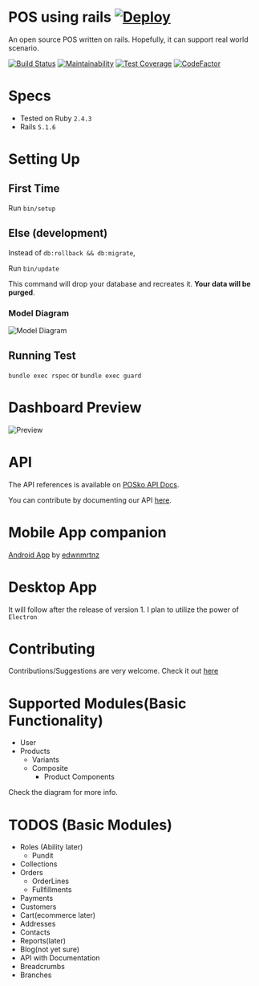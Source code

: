 # POS using rails [![Deploy](https://www.herokucdn.com/deploy/button.svg)](https://heroku.com/deploy?template=https://github.com/neume/posko/tree/develop)
  An open source POS written on rails. Hopefully, it can support real world scenario.


[![Build Status](https://travis-ci.org/neume/posko.svg?branch=develop)](https://travis-ci.org/neume/posko)
[![Maintainability](https://api.codeclimate.com/v1/badges/12cd8cf666a27e7c7b10/maintainability)](https://codeclimate.com/github/neume/posko/maintainability)
[![Test Coverage](https://api.codeclimate.com/v1/badges/12cd8cf666a27e7c7b10/test_coverage)](https://codeclimate.com/github/neume/posko/test_coverage)
[![CodeFactor](https://www.codefactor.io/repository/github/neume/posko/badge)](https://www.codefactor.io/repository/github/neume/posko)

# Specs
* Tested on Ruby ``` 2.4.3 ```
* Rails ```5.1.6```

# Setting Up
## First Time
  Run ``` bin/setup ```

## Else (development)
  Instead of ```db:rollback && db:migrate```,

  Run ``` bin/update ```

  This command will drop your database and recreates it. **Your data will be purged**.


### Model Diagram
![Model Diagram][model-diagram]

[model-diagram]: ../develop/doc/models_brief.svg "Model Diagram"

## Running Test
```bundle exec rspec```
or
```bundle exec guard```
# Dashboard Preview

![Preview][preview]

[preview]: ../develop/app/assets/images/sample.png "Preview"


# API
The API references is available on [POSko API Docs](https://neume.github.io/posko-api-docs/).

You can contribute by documenting our API [here](https://github.com/neume/posko-api-docs).

# Mobile App companion
[Android App](https://github.com/edwnmrtnz/posko) by [edwnmrtnz](https://github.com/edwnmrtnz)

# Desktop App
  It will follow after the release of version 1. I plan to utilize the power of ```Electron```

# Contributing
  Contributions/Suggestions are very welcome. Check it out [here](https://github.com/neume/posko])


# Supported Modules(Basic Functionality)
+ User
+ Products
  + Variants
  + Composite
    + Product Components

Check the diagram for more info.

# TODOS (Basic Modules)
+ Roles (Ability later)
  - Pundit
+ Collections
+ Orders
  - OrderLines
  - Fullfillments
+ Payments
+ Customers
+ Cart(ecommerce later)
+ Addresses
+ Contacts
+ Reports(later)
+ Blog(not yet sure)
+ API with Documentation
+ Breadcrumbs
+ Branches
